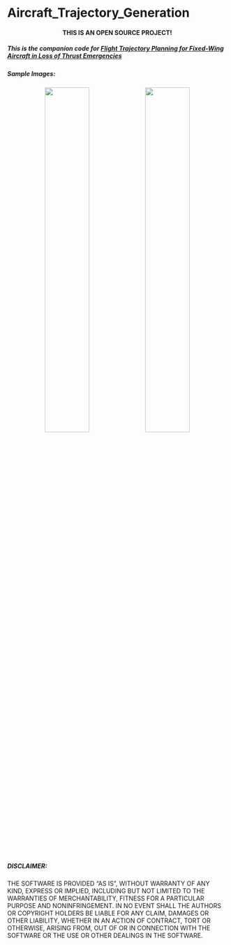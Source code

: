 # Aircraft_Trajectory_Generation 

#### <p align="middle"> THIS IS AN OPEN SOURCE PROJECT! </p>

##### This is the companion code for [Flight Trajectory Planning for Fixed-Wing Aircraft in Loss of Thrust Emergencies](http://wcl.cs.rpi.edu/papers/trajectory_tech_report_oct_17.pdf "Research Paper")

##### Sample Images:

<p align="middle">
  <img src="https://github.com/paulsaswata/Trajectory_Generation_No_Wind/blob/master/v1.0/src/Sample/parts2d.png" width="45%" />
  <img src="https://github.com/paulsaswata/Trajectory_Generation_No_Wind/blob/master/v1.0/src/Sample/parts3d.png" width="45%" /> 
</p>

##### DISCLAIMER: 
THE SOFTWARE IS PROVIDED “AS IS”, WITHOUT WARRANTY OF ANY KIND, EXPRESS OR IMPLIED, INCLUDING BUT NOT LIMITED TO THE WARRANTIES OF MERCHANTABILITY, FITNESS FOR A PARTICULAR PURPOSE AND NONINFRINGEMENT. IN NO EVENT SHALL THE AUTHORS OR COPYRIGHT HOLDERS BE LIABLE FOR ANY CLAIM, DAMAGES OR OTHER LIABILITY, WHETHER IN AN ACTION OF CONTRACT, TORT OR OTHERWISE, ARISING FROM, OUT OF OR IN CONNECTION WITH THE SOFTWARE OR THE USE OR OTHER DEALINGS IN THE SOFTWARE. 
